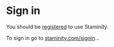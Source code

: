 # Sign in

You should be [registered](/part1/gitbook.md) to use Staminity.

To sign in go to [staminity.com/signin](/staminity.com/signin)...







